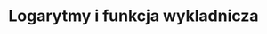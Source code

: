 ---
layout: rozszerzenie_tags
tag: logarytmy-i-funkcja-wykladnicza
title: Logarytmy i funkcja wykladnicza
permalink: /matura-rozszerzona/logarytmy-i-funkcja-wykladnicza/ # This is only required for pretty links.
# Thus, this page's link is /tags/jekyll/ rather than /tags/jekyll.html
---